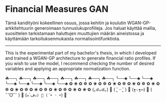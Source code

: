 # Financial Measures GAN

Tämä kandityöni kokeellinen osuus, jossa kehitin ja koulutin WGAN-GP-arkkitehtuurin generoimaan tunnuslukuprofiileja. Jos haluat käyttää mallia, suosittelen tarkistamaan haluttujen muuttujien määrän aineistossa ja käyttämään tarkoituksenmukaista normalisointifunktiota.

---
This is the experimental part of my bachelor's thesis, in which I developed and trained a WGAN-GP architecture to generate financial ratio profiles. If you wish to use the model, I recommend checking the number of desired variables and applying an appropriate normalization function.

☘──╮     ☘──╮     ☘──╮     ☘──╮     ☘──╮     ☘──╮     ☘──╮     ☘──╮
   ╰──♣     ╰──♣     ╰──♣     ╰──♣     ╰──♣     ╰──♣     ╰──♣     ╰──♣
✿ ❀ ✿ ❁ ✿ ❀ ✿ ❁ ✿ ❀ ✿ ❁ ✿ ❀ ✿ ❁ ✿ ❀ ✿ ❁ ✿ ❀ ✿ ❁ ✿ ❀ ✿ ❁ ✿ ❀ ✿ ❁ ✿ ❀ ✿ ❀ ✿ 
(｡☌ᴗ☌｡) 🍄 ( ˘͈ ᵕ ˘͈ ) 🍄 (•͈⌔•͈⑅) 🍄 ( ˶ˆᗜˆ˵ ) 🍄 (๑´ڡ`๑) 🍄 (´• ᵕ •`) 🍄


